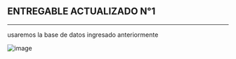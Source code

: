## ENTREGABLE ACTUALIZADO N°1
---
usaremos la base de datos ingresado anteriormente 


![image](https://github.com/lYAN170/Entregable-N1-BASE-Y-ESTRUCTURA-DE-DATOS/assets/169726463/f4033ca0-73d9-408f-bf7f-4ac8250356d0)
